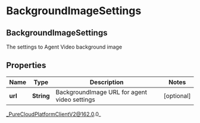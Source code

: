 # BackgroundImageSettings

## BackgroundImageSettings
The settings to Agent Video background image

## Properties

|Name | Type | Description | Notes|
|------------ | ------------- | ------------- | -------------|
| **url** | **String** | BackgroundImage URL for agent video settings | [optional] |



_PureCloudPlatformClientV2@162.0.0_
